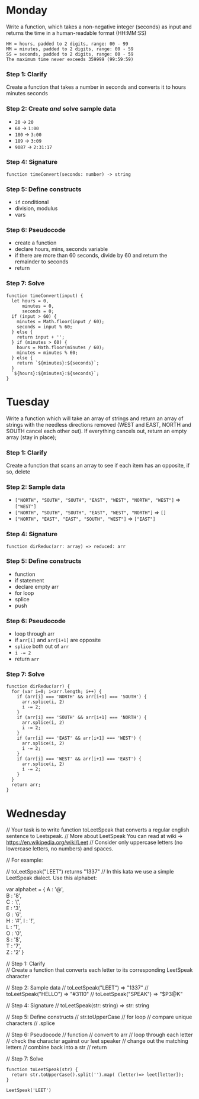 # Monday

Write a function, which takes a non-negative integer (seconds) as input and returns the time in a human-readable format (HH:MM:SS)

    HH = hours, padded to 2 digits, range: 00 - 99
    MM = minutes, padded to 2 digits, range: 00 - 59
    SS = seconds, padded to 2 digits, range: 00 - 59
    The maximum time never exceeds 359999 (99:59:59)

### Step 1: Clarify  
Create a function that takes a number in seconds and converts it to hours minutes seconds

### Step 2: Create _and_ solve sample data
- `20` -> `20`
- `60` -> `1:00`
- `180` -> `3:00`
- `189` -> `3:09`
- `9087` -> `2:31:17`

### Step 4: Signature
`function timeConvert(seconds: number) -> string`

### Step 5: Define constructs
- `if` conditional 
- division, modulus 
- vars

### Step 6: Pseudocode
- create a function
- declare hours, mins, seconds variable 
- if there are more than 60 seconds, divide by 60 and return the remainder to seconds
- return

### Step 7: Solve
```
function timeConvert(input) {
  let hours = 0,
      minutes = 0,
      seconds = 0;
  if (input > 60) {
    minutes = Math.floor(input / 60); 
    seconds = input % 60;
  } else {
    return input + '';
  } if (minutes > 60) {
    hours = Math.floor(minutes / 60);
    minutes = minutes % 60;
  } else {
    return `${minutes}:${seconds}`;
  }
  `${hours}:${minutes}:${seconds}`;
}
```

# Tuesday

Write a function which will take an array of strings and return an array of strings with the needless directions removed (WEST and EAST, NORTH and SOUTH cancel each other out). If everything cancels out, return an empty array (stay in place);

### Step 1: Clarify  
Create a function that scans an array to see if each item has an opposite, if so, delete

### Step 2: Sample data
- `["NORTH", "SOUTH", "SOUTH", "EAST", "WEST", "NORTH", "WEST"]` => `["WEST"]`
- `["NORTH", "SOUTH", "SOUTH", "EAST", "WEST", "NORTH"]` => `[]`
- `["NORTH", "EAST", "EAST", "SOUTH", "WEST"]` => `["EAST"]`

### Step 4: Signature
`function dirReduc(arr: array) => reduced: arr`

### Step 5: Define constructs
- function
- if statement
- declare empty arr 
- for loop
- splice
- push

### Step 6: Pseudocode
- loop through arr 
- if `arr[i]` and `arr[i+1]` are opposite
- `splice` both out of `arr` 
- `i -= 2`
- return `arr` 

### Step 7: Solve
```
function dirReduc(arr) {
  for (var i=0; i<arr.length; i++) {
    if (arr[i] === 'NORTH' && arr[i+1] === 'SOUTH') {
      arr.splice(i, 2)
      i -= 2;
    }
    if (arr[i] === 'SOUTH' && arr[i+1] === 'NORTH') {
      arr.splice(i, 2)
      i -= 2;
    }
    if (arr[i] === 'EAST' && arr[i+1] === 'WEST') {
      arr.splice(i, 2)
      i -= 2;
    }
    if (arr[i] === 'WEST' && arr[i+1] === 'EAST') {
      arr.splice(i, 2)
      i -= 2;
    }
  }
  return arr;
}
```

# Wednesday

// Your task is to write function toLeetSpeak that converts a regular english sentence to Leetspeak.
// More about LeetSpeak You can read at wiki -> https://en.wikipedia.org/wiki/Leet
// Consider only uppercase letters (no lowercase letters, no numbers) and spaces.

// For example:

// toLeetSpeak("LEET") returns "1337"
// In this kata we use a simple LeetSpeak dialect. Use this alphabet:

var alphabet = {
  A : '@',  
  B : '8',  
  C : '(',  
  E : '3',  
  G : '6',  
  H : '#',
  I : '!',  
  L : '1',  
  O : '0',  
  S : '$',  
  T : '7',  
  Z : '2'
}

// Step 1: Clarify  
// Create a function that converts each letter to its corresponding LeetSpeak character

// Step 2: Sample data
// toLeetSpeak("LEET") => "1337"
// toLeetSpeak("HELLO") => "#3110"
// toLeetSpeak("SPEAK") => "$P3@K"

// Step 4: Signature
// toLeetSpeak(str: string) => str: string

// Step 5: Define constructs
// str.toUpperCase
// for loop 
// compare unique characters
// .splice 

// Step 6: Pseudocode
// function
// convert to arr
// loop through each letter
// check the character against our leet speaker
// change out the matching letters
// combine back into a str 
// return

// Step 7: Solve
```
function toLeetSpeak(str) {
  return str.toUpperCase().split('').map( (letter)=> leet[letter]);
}

LeetSpeak('LEET')
```